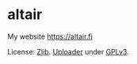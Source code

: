 # altair
My website https://altair.fi

License: [Zlib](LICENSE). [Uploader](application/uploader.py) under [GPLv3](application/LICENSE).

